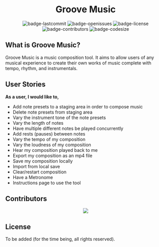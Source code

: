 <h1 align="center">Groove Music</h1>

<p align="center">
  <img alt="badge-lastcommit" src="https://img.shields.io/github/last-commit/AndrewLi200504/groove_music?style=for-the-badge">
  <img alt="badge-openissues" src="https://img.shields.io/github/issues-raw/AndrewLi200504/groove_music?style=for-the-badge">
  <img alt="badge-license" src="https://img.shields.io/github/license/AndrewLi200504/groove_music?style=for-the-badge">
  <img alt="badge-contributors" src="https://img.shields.io/github/contributors/AndrewLi200504/groove_music?style=for-the-badge">
  <img alt="badge-codesize" src="https://img.shields.io/github/languages/code-size/AndrewLi200504/groove_music?style=for-the-badge">
</p>

## What is Groove Music?

Groove Music is a music composition tool. It aims to allow users of any musical experience to create their own works of music complete with tempo, rhythm, and instrumentals.

## User Stories

<b>As a user, I would like to,</b>

<ul>
  <li>Add note presets to a staging area in order to compose music</li>
  <li>Delete note presets from staging area</li>
  <li>Vary the instrument tone of the note presets</li>
  <li>Vary the length of notes</li>
  <li>Have multiple different notes be played concurrently</li>
  <li>Add rests (pauses) between notes</li>
  <li>Vary the tempo of my composition</li>
  <li>Vary the loudness of my composition</li>
  <li>Hear my composition played back to me</li>
  <li>Export my composition as an mp4 file</li>
  <li>Save my composition locally</li>
  <li>Import from local save</li>
  <li>Clear/restart composition</li>
  <li>Have a Metronome</li>
  <li>Instructions page to use the tool</li>
</ul>

## Contributors

<p align="center"><a href="https://github.com/AndrewLi200504/groove_music/graphs/contributors"><img src="https://contrib.rocks/image?repo=AndrewLi200504/groove_music" /></a></p>

## License

To be added (for the time being, all rights reserved).
